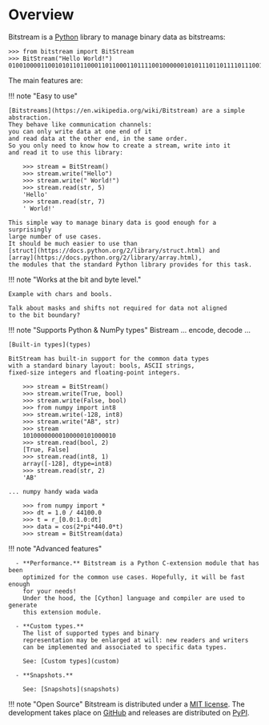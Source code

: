 
Overview
================================================================================

Bitstream is a [Python] library to manage binary data as bitstreams:

    >>> from bitstream import BitStream
    >>> BitStream("Hello World!")
    010010000110010101101100011011000110111100100000010101110110111101110010011011000110010000100001

The main features are:

!!! note "Easy to use"

    [Bitstreams](https://en.wikipedia.org/wiki/Bitstream) are a simple abstraction.
    They behave like communication channels: 
    you can only write data at one end of it 
    and read data at the other end, in the same order.
    So you only need to know how to create a stream, write into it
    and read it to use this library:

        >>> stream = BitStream()
        >>> stream.write("Hello")
        >>> stream.write(" World!")
        >>> stream.read(str, 5)
        'Hello'
        >>> stream.read(str, 7)
        ' World!'

    This simple way to manage binary data is good enough for a surprisingly
    large number of use cases. 
    It should be much easier to use than
    [struct](https://docs.python.org/2/library/struct.html) and 
    [array](https://docs.python.org/2/library/array.html), 
    the modules that the standard Python library provides for this task. 
    

!!! note "Works at the bit and byte level."

    Example with chars and bools. 

    Talk about masks and shifts not required for data not aligned 
    to the bit boundary?


!!! note "Supports Python & NumPy types" 
    Bistream ... encode, decode ...

    [Built-in types](types)

    BitStream has built-in support for the common data types 
    with a standard binary layout: bools, ASCII strings, 
    fixed-size integers and floating-point integers. 

        >>> stream = BitStream()
        >>> stream.write(True, bool)
        >>> stream.write(False, bool)
        >>> from numpy import int8
        >>> stream.write(-128, int8)
        >>> stream.write("AB", str)
        >>> stream
        10100000000100000101000010
        >>> stream.read(bool, 2)
        [True, False]
        >>> stream.read(int8, 1)
        array([-128], dtype=int8)
        >>> stream.read(str, 2)
        'AB'

    ... numpy handy wada wada

        >>> from numpy import *
        >>> dt = 1.0 / 44100.0
        >>> t = r_[0.0:1.0:dt]
        >>> data = cos(2*pi*440.0*t)       
        >>> stream = BitStream(data)


!!! note "Advanced features"

      - **Performance.** Bitstream is a Python C-extension module that has been
        optimized for the common use cases. Hopefully, it will be fast enough 
        for your needs! 
        Under the hood, the [Cython] language and compiler are used to generate 
        this extension module.

      - **Custom types.**
        The list of supported types and binary 
        representation may be enlarged at will: new readers and writers 
        can be implemented and associated to specific data types.

        See: [Custom types](custom)

      - **Snapshots.**

        See: [Snapshots](snapshots)

!!! note "Open Source"
    Bitstream  is distributed under a [MIT license]. 
    The development takes place on [GitHub] and 
    releases are distributed on [PyPI].




[Markdown]: http://daringfireball.net/projects/markdown/
[CC-BY-3.0]: http://creativecommons.org/licenses/by/3.0/
[struct]: http://docs.python.org/2/library/struct.html
[Python]: http://www.python.org/
[Cython]: http://www.cython.org
[bitarray]: https://pypi.python.org/pypi/bitarray
[bitstring]: https://code.google.com/p/python-bitstring
[MIT license]: https://github.com/boisgera/bitstream/blob/master/LICENSE.txt
[GitHub]: https://github.com/boisgera/bitstream
[PyPI]: https://pypi.python.org/pypi/bitstream/
